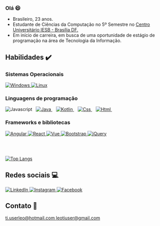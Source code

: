 ### Olá :smile:

<ul>
    <li>
        Brasileiro, 23 anos.
    </li>
    <li>
        Estudante de Ciências da Computação no 5º Semestre no <a href="https://www.iesb.br/" title="IESB">Centro Universitário IESB - Brasília DF.</a>
    </li>
    <li>
        Em início de carreira, em busca de uma oportunidade de estágio de programação na área de Tecnologia da Informação.
    </li>
 </ul>

## Habilidades :heavy_check_mark:

### Sistemas Operacionais

<div>
    <a href="#">
    <img src="https://user-images.githubusercontent.com/53942734/105209625-ceb94580-5b28-11eb-9826-03455a1646d7.png" title="Windows" alt="Windows"/>
  </a>
    <a href="#">
    <img src="https://user-images.githubusercontent.com/53942734/105209619-ce20af00-5b28-11eb-8a1f-c8a63e89493a.png" title="Linux" alt="Linux"/>
  </a>
</div>

### Linguagens de programação

<div>
    <img src="https://user-images.githubusercontent.com/53942734/105241340-4d73aa00-5b4c-11eb-8fed-34916a755415.png" title="Javascript" alt="Javascript"/>&nbsp&nbsp
  <a href="#">
    <img src="https://user-images.githubusercontent.com/53942734/105243210-82ccc780-5b4d-11eb-9df6-093dc1797485.png" title="Java" alt="Java"/>
  </a>&nbsp&nbsp
  <a href="#">
    <img src="https://user-images.githubusercontent.com/53942734/105243578-fff83c80-5b4d-11eb-889e-1dbc20d0b164.png" title="Kotlin" alt="Kotlin">
    </img>
  </a>&nbsp&nbsp
  <a href="#">
    <img src="https://user-images.githubusercontent.com/53942734/105244090-c411a700-5b4e-11eb-8acd-5624f7791162.png" title="Css" alt="Css">
    </img>
  </a>&nbsp&nbsp
  <a href="#">
    <img src="https://user-images.githubusercontent.com/53942734/105244303-118e1400-5b4f-11eb-8252-a3800e2c7e56.png" title="Html" alt="Html">
    </img>
  </a>&nbsp&nbsp
</div>

### Frameworks e bibliotecas

<div>
  <a href="#">
    <img src="https://user-images.githubusercontent.com/53942734/104639969-c3789c80-5686-11eb-9d3f-8a3dbcf82274.png" title="Angular" alt="Angular">
    </img>
  </a>
  <a href="#">
    <img src="https://user-images.githubusercontent.com/53942734/104068394-94c07900-51e3-11eb-9107-fe22ad9a04e5.png" title="React" alt="React">
    </img>
  </a>
  <a href="#">
    <img src="https://user-images.githubusercontent.com/53942734/104068396-94c07900-51e3-11eb-9a90-0d066f9343a5.png" title="Vue" alt="Vue">
    </img>
  </a>
  <a href="#">
    <img src="https://user-images.githubusercontent.com/53942734/104068383-925e1f00-51e3-11eb-92a9-937153b3aff3.png" title="Bootstrap"        alt="Bootstrap"/>
  </a>
  <a href="#">
  <img src="https://user-images.githubusercontent.com/53942734/104068392-9427e280-51e3-11eb-82f9-1b8430e59f0a.png" title="jQuery" alt="jQuery">
  </img>
  </a>
</div>
 
 <br></br>
 
 [![Top Langs](https://github-readme-stats.vercel.app/api/top-langs/?username=leo123nunes)](https://github.com/leo123nunes/leo123nunes)

## Redes sociais :computer:

<div>
  <a href="https://www.linkedin.com/in/leonardonunesoliveira/">
    <img title="LinkedIn" src="https://user-images.githubusercontent.com/53942734/104071363-c89d9d80-51e7-11eb-8b12-7efb1308169f.png">
    </img>
  </a>
  <a href="https://www.instagram.com/leo.nunesoliveira/">
    <img title="Instagram" src="https://user-images.githubusercontent.com/53942734/104071362-c89d9d80-51e7-11eb-86e9-55a8f7d24728.png">
    </img>
  </a>
  <a href="https://www.facebook.com/leonardonunes.oliveira.1/">
    <img title="Facebook" src="https://user-images.githubusercontent.com/53942734/104071361-c8050700-51e7-11eb-9aaa-41c6e46c1865.png">
    </img>
  </a>
</div>

## Contato :email:
<a href="mailto:ti.userleo@hotmail.com" title="my email">
  ti.userleo@hotmail.com
</a>

<a href="mailto:leotiuser@gmail.com" title="my email">
  leotiuser@gmail.com
</a>

<!--
**leo123nunes/leo123nunes** is a ✨ _special_ ✨ repository because its `README.md` (this file) appears on your GitHub profile.



